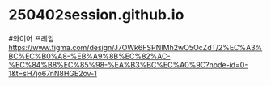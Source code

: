 # 250402session.github.io

#와이어 프레임 https://www.figma.com/design/J7OWk6FSPNIMh2wO5OcZdT/2%EC%A3%BC%EC%B0%A8-%EB%A9%8B%EC%82%AC-%EC%84%B8%EC%85%98-%EA%B3%BC%EC%A0%9C?node-id=0-1&t=sH7jo67nN8HGE2ov-1
